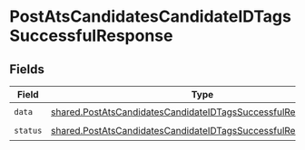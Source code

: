 # PostAtsCandidatesCandidateIDTagsSuccessfulResponse


## Fields

| Field                                                                                                                                              | Type                                                                                                                                               | Required                                                                                                                                           | Description                                                                                                                                        |
| -------------------------------------------------------------------------------------------------------------------------------------------------- | -------------------------------------------------------------------------------------------------------------------------------------------------- | -------------------------------------------------------------------------------------------------------------------------------------------------- | -------------------------------------------------------------------------------------------------------------------------------------------------- |
| `data`                                                                                                                                             | [shared.PostAtsCandidatesCandidateIDTagsSuccessfulResponseData](../../models/shared/postatscandidatescandidateidtagssuccessfulresponsedata.md)     | :heavy_check_mark:                                                                                                                                 | N/A                                                                                                                                                |
| `status`                                                                                                                                           | [shared.PostAtsCandidatesCandidateIDTagsSuccessfulResponseStatus](../../models/shared/postatscandidatescandidateidtagssuccessfulresponsestatus.md) | :heavy_check_mark:                                                                                                                                 | N/A                                                                                                                                                |